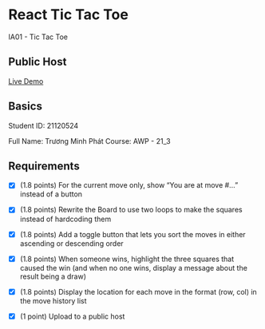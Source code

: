 # React Tic Tac Toe

IA01 - Tic Tac Toe

## Public Host

[Live Demo](https://21120524.vercel.app/)

## Basics

Student ID: 21120524

Full Name: Trương Minh Phát
Course: AWP - 21_3

## Requirements

- [x] (1.8 points) For the current move only, show “You are at move #…” instead of a button

- [x] (1.8 points) Rewrite the Board to use two loops to make the squares instead of hardcoding them

- [x] (1.8 points) Add a toggle button that lets you sort the moves in either ascending or descending order

- [x] (1.8 points) When someone wins, highlight the three squares that caused the win (and when no one wins, display a message about the result being a draw)

- [x] (1.8 points) Display the location for each move in the format (row, col) in the move history list

- [x] (1 point) Upload to a public host
